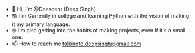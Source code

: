 - 👋 Hi, I’m @Deescent (Deep Singh)
- 📚 I’m Currently in college and learning Python with the vision of making it my primary language.
- 🤓 I'm also getting into the habits of making projects, even if it's a small one.
- 📫 How to reach me talkingto.deepsingh@gmail.com

<!---
Deescent/Deescent is a ✨ special ✨ repository because its `README.md` (this file) appears on your GitHub profile.
You can click the Preview link to take a look at your changes.
--->
